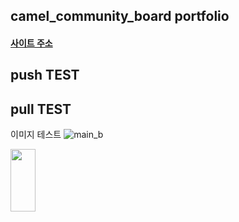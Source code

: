 ## camel_community_board portfolio

#### [사이트 주소](http://chamym.cafe24.com/)

## push TEST 

## pull TEST

이미지 테스트
![main_b](https://user-images.githubusercontent.com/38008152/74584510-63ace800-5016-11ea-9248-daac52b83335.png)

<img src="https://user-images.githubusercontent.com/38008152/74584510-63ace800-5016-11ea-9248-daac52b83335.png" height="100" width="40">
